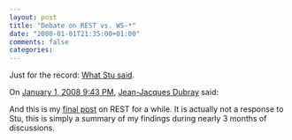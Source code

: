 ```yaml
---
layout: post
title: "Debate on REST vs. WS-*"
date: "2008-01-01T21:35:00+01:00"
comments: false
categories: 
---
```


<p>Just for the record: <a href="http://www.stucharlton.com/blog/archives/000178.html">What Stu said</a>.</p>

<section class="comments">



<div class="comment" id="comment-1557">
On <a href="#comment-1557" title="Permalink to this comment">January  1, 2008  9:43 PM</a>, <a href="http://www.ebpml.org/ebpml_radio.htm" title="http://www.ebpml.org/ebpml_radio.htm" rel="nofollow">Jean-Jacques Dubray</a>
said:
<p>And this is my <a href="http://www.ebpml.org/blog/42.htm" rel="nofollow">final post</a> on REST for a while. It is actually not a response to Stu, this is simply a summary of my findings during nearly 3 months of discussions.</p>


</section>

